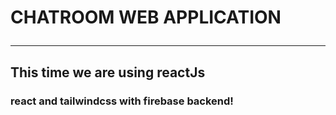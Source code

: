 # CHATROOM WEB APPLICATION <hr>

## This time we are using reactJs

<h3>react and tailwindcss with firebase backend!</h3>
